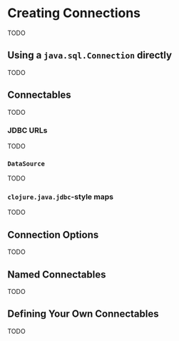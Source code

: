 # Creating Connections

TODO

## Using a `java.sql.Connection` directly

TODO

## Connectables

TODO

### JDBC URLs

TODO

### `DataSource`

TODO

### `clojure.java.jdbc`-style maps

TODO

## Connection Options

TODO

## Named Connectables

TODO

## Defining Your Own Connectables

TODO
